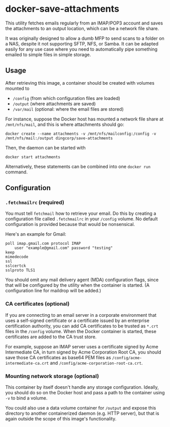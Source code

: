 docker-save-attachments
=======================

This utility fetches emails regularly from an IMAP/POP3 account and saves the attachments to an output location, which can be a network file share.

It was originally designed to allow a dumb MFP to send scans to a folder on a NAS, despite it not supporting SFTP, NFS, or Samba. It can be adapted easily for any use case where you need to automatically pipe something emailed to simple files in simple storage.

## Usage

After retrieving this image, a container should be created with volumes mounted to

- `/config` (from which configuration files are loaded)
- `/output` (where attachments are saved)
- `/var/mail` (optional: where the email files are stored)

For instance, suppose the Docker host has mounted a network file share at `/mnt/nfs/mail`, and this is where attachments should go: 

```
docker create --name attachments -v /mnt/nfs/mailconfig:/config -v /mnt/nfs/mail:/output dingcorp/save-attachments
```

Then, the daemon can be started with

```
docker start attachments
```

Alternatively, these statements can be combined into one `docker run` command.

## Configuration

### `.fetchmailrc` (required)

You must tell `fetchmail` how to retrieve your email. Do this by creating a configuration file called `.fetchmailrc` in your `/config` volume. No default configuration is provided because that would be nonsensical.

Here's an example for Gmail:

```
poll imap.gmail.com protocol IMAP
	user "example@gmail.com" password "testing"
keep
mimedecode
ssl
sslcertck
sslproto TLS1
```

You should omit any mail delivery agent (MDA) configuration flags, since that will be configured by the utility when the container is started. (A configuration line for maildrop will be added.)

### CA certificates (optional)

If you are connecting to an email server in a corporate environment that uses a self-signed certificate or a certificate issued by an enterprise certification authority, you can add CA certificates to be trusted as `*.crt` files in the `/config` volume. When the Docker container is started, these certificates are added to the CA trust store.

For example, suppose an IMAP server uses a certificate signed by Acme Intermediate CA, in turn signed by Acme Corporation Root CA, you should save those CA certificates as base64 PEM files as `/config/acme-intermediate-ca.crt` and `/config/acme-corporation-root-ca.crt`.

### Mounting network storage (optional)

This container by itself doesn't handle any storage configuration. Ideally, you should do so on the Docker host and pass a path to the container using `-v` to bind a volume.

You could also use a data volume container for `/output` and expose this directory to another containerized daemon (e.g. HTTP server), but that is again outside the scope of this image's functionality.

